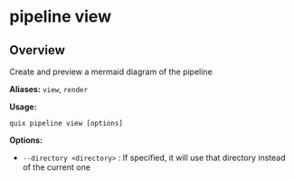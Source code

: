 # pipeline view

## Overview

Create and preview a mermaid diagram of the pipeline

**Aliases:** `view`, `render`

**Usage:**

```
quix pipeline view [options]
```

**Options:**

- `--directory <directory>` : If specified, it will use that directory instead of the current one


